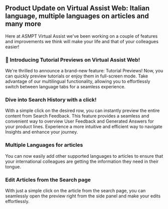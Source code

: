 ## Product Update on Virtual Assist Web: Italian language, multiple languages on articles and many more

Here at ASMPT Virtual Assist we've been working on a couple of features and improvements we think will make your life and that of your colleagues easier!

### 🚀 **Introducing Tutorial Previews on Virtual Assist Web!**

 We're thrilled to announce a brand-new feature: Tutorial Previews! Now, you can quickly preview tutorials or enjoy them in full-screen mode. Take advantage of our multilingual functionality, allowing you to effortlessly switch between language tabs for a seamless experience.


### **Dive into Search History with a click!**

With a simple click on the desired row, you can instantly preview the entire content from Search Feedback. This feature provides a seamless and convenient way to overview User Feedback and Generated Answers for your product lines. Experience a more intuitive and efficient way to navigate Insights and enhance your journey.


### **Multiple Languages for articles**

You can now easily add other supported languages to articles to ensure that your international colleagues are getting the information they need in their tongue.


### **Edit Articles from the Search page**
 
With just a simple click on the article from the search page, you can seamlessly open the preview right from the side panel and make your edits effortlessly.
